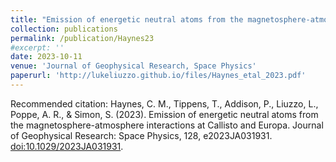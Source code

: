 ```yaml
---
title: "Emission of energetic neutral atoms from the magnetosphere-atmosphere interactions at Callisto and Europa"
collection: publications
permalink: /publication/Haynes23
#excerpt: ''
date: 2023-10-11
venue: 'Journal of Geophysical Research, Space Physics'
paperurl: 'http://lukeliuzzo.github.io/files/Haynes_etal_2023.pdf'
---
```


Recommended citation: Haynes, C. M., Tippens, T., Addison, P., Liuzzo, L., Poppe, A. R., & Simon, S. (2023). Emission of energetic neutral atoms from the magnetosphere-atmosphere interactions at Callisto and Europa. Journal of Geophysical Research: Space Physics, 128, e2023JA031931. [doi:10.1029/2023JA031931](https://doi.org/10.1029/2023JA031931).
